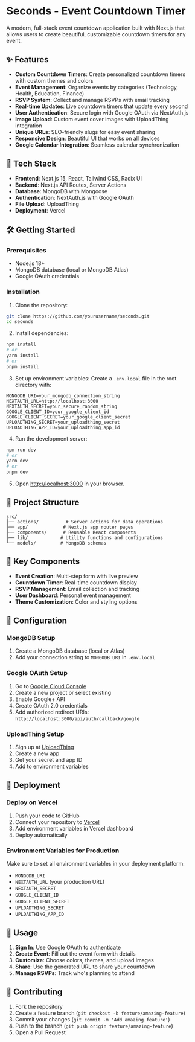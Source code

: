 # Seconds - Event Countdown Timer

A modern, full-stack event countdown application built with Next.js that allows users to create beautiful, customizable countdown timers for any event.

## ✨ Features

- **Custom Countdown Timers**: Create personalized countdown timers with custom themes and colors
- **Event Management**: Organize events by categories (Technology, Health, Education, Finance)
- **RSVP System**: Collect and manage RSVPs with email tracking
- **Real-time Updates**: Live countdown timers that update every second
- **User Authentication**: Secure login with Google OAuth via NextAuth.js
- **Image Upload**: Custom event cover images with UploadThing integration
- **Unique URLs**: SEO-friendly slugs for easy event sharing
- **Responsive Design**: Beautiful UI that works on all devices
- **Google Calendar Integration**: Seamless calendar synchronization

## 🚀 Tech Stack

- **Frontend**: Next.js 15, React, Tailwind CSS, Radix UI
- **Backend**: Next.js API Routes, Server Actions
- **Database**: MongoDB with Mongoose
- **Authentication**: NextAuth.js with Google OAuth
- **File Upload**: UploadThing
- **Deployment**: Vercel

## 🛠️ Getting Started

### Prerequisites

- Node.js 18+
- MongoDB database (local or MongoDB Atlas)
- Google OAuth credentials

### Installation

1. Clone the repository:

```bash
git clone https://github.com/yourusername/seconds.git
cd seconds
```

2. Install dependencies:

```bash
npm install
# or
yarn install
# or
pnpm install
```

3. Set up environment variables:
   Create a `.env.local` file in the root directory with:

```env
MONGODB_URI=your_mongodb_connection_string
NEXTAUTH_URL=http://localhost:3000
NEXTAUTH_SECRET=your_secure_random_string
GOOGLE_CLIENT_ID=your_google_client_id
GOOGLE_CLIENT_SECRET=your_google_client_secret
UPLOADTHING_SECRET=your_uploadthing_secret
UPLOADTHING_APP_ID=your_uploadthing_app_id
```

4. Run the development server:

```bash
npm run dev
# or
yarn dev
# or
pnpm dev
```

5. Open [http://localhost:3000](http://localhost:3000) in your browser.

## 📁 Project Structure

```
src/
├── actions/          # Server actions for data operations
├── app/             # Next.js app router pages
├── components/      # Reusable React components
├── lib/            # Utility functions and configurations
└── models/         # MongoDB schemas
```

## 🎯 Key Components

- **Event Creation**: Multi-step form with live preview
- **Countdown Timer**: Real-time countdown display
- **RSVP Management**: Email collection and tracking
- **User Dashboard**: Personal event management
- **Theme Customization**: Color and styling options

## 🔧 Configuration

### MongoDB Setup

1. Create a MongoDB database (local or Atlas)
2. Add your connection string to `MONGODB_URI` in `.env.local`

### Google OAuth Setup

1. Go to [Google Cloud Console](https://console.cloud.google.com/)
2. Create a new project or select existing
3. Enable Google+ API
4. Create OAuth 2.0 credentials
5. Add authorized redirect URIs: `http://localhost:3000/api/auth/callback/google`

### UploadThing Setup

1. Sign up at [UploadThing](https://uploadthing.com/)
2. Create a new app
3. Get your secret and app ID
4. Add to environment variables

## 🚀 Deployment

### Deploy on Vercel

1. Push your code to GitHub
2. Connect your repository to [Vercel](https://vercel.com)
3. Add environment variables in Vercel dashboard
4. Deploy automatically

### Environment Variables for Production

Make sure to set all environment variables in your deployment platform:

- `MONGODB_URI`
- `NEXTAUTH_URL` (your production URL)
- `NEXTAUTH_SECRET`
- `GOOGLE_CLIENT_ID`
- `GOOGLE_CLIENT_SECRET`
- `UPLOADTHING_SECRET`
- `UPLOADTHING_APP_ID`

## 📝 Usage

1. **Sign In**: Use Google OAuth to authenticate
2. **Create Event**: Fill out the event form with details
3. **Customize**: Choose colors, themes, and upload images
4. **Share**: Use the generated URL to share your countdown
5. **Manage RSVPs**: Track who's planning to attend

## 🤝 Contributing

1. Fork the repository
2. Create a feature branch (`git checkout -b feature/amazing-feature`)
3. Commit your changes (`git commit -m 'Add amazing feature'`)
4. Push to the branch (`git push origin feature/amazing-feature`)
5. Open a Pull Request
